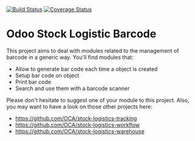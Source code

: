 [![Build Status](https://travis-ci.org/OCA/stock-logistics-barcode.svg?branch=13.0)](https://travis-ci.org/OCA/stock-logistics-barcode)
[![Coverage Status](https://img.shields.io/coveralls/OCA/stock-logistics-barcode.svg)](https://coveralls.io/r/OCA/stock-logistics-barcode?branch=13.0)

Odoo Stock Logistic Barcode
===========================


This project aims to deal with modules related to the management of barcode in a generic way. You'll find modules that:

 - Allow to generate bar code each time a object is created
 - Setup bar code on object
 - Print bar code
 - Search and use them with a barcode scanner

Please don't hesitate to suggest one of your module to this project. Also, you may want to have a look on those other projects here:

 - https://github.com/OCA/stock-logistics-tracking
 - https://github.com/OCA/stock-logistics-workflow
 - https://github.com/OCA/stock-logistics-warehouse


